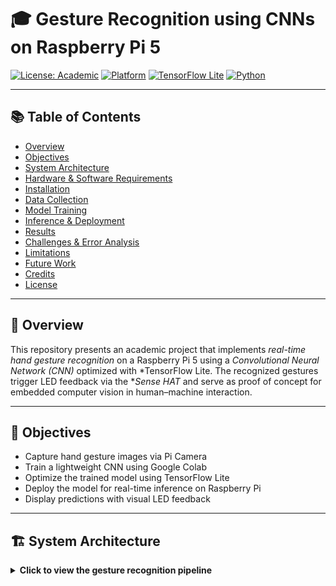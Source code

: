 # 🎓 Gesture Recognition using CNNs on Raspberry Pi 5

[![License: Academic](https://img.shields.io/badge/license-Academic-blue.svg)](https://github.com/yourusername/gesture-recognition)
[![Platform](https://img.shields.io/badge/platform-Raspberry%20Pi%205-green.svg)](https://www.raspberrypi.com/products/raspberry-pi-5/)
[![TensorFlow Lite](https://img.shields.io/badge/model-TFLite-informational.svg)](https://www.tensorflow.org/lite)
[![Python](https://img.shields.io/badge/python-3.11-yellow.svg)](https://www.python.org/)

---

## 📚 Table of Contents

- [Overview](#overview)
- [Objectives](#objectives)
- [System Architecture](#system-architecture)
- [Hardware & Software Requirements](#hardware--software-requirements)
- [Installation](#installation)
- [Data Collection](#data-collection)
- [Model Training](#model-training)
- [Inference & Deployment](#inference--deployment)
- [Results](#results)
- [Challenges & Error Analysis](#challenges--error-analysis)
- [Limitations](#limitations)
- [Future Work](#future-work)
- [Credits](#credits)
- [License](#license)

---

## 🧠 Overview

This repository presents an academic project that implements *real-time hand gesture recognition* on a Raspberry Pi 5 using a *Convolutional Neural Network (CNN)* optimized with *TensorFlow Lite. The recognized gestures trigger LED feedback via the **Sense HAT* and serve as proof of concept for embedded computer vision in human–machine interaction.

---

## 🎯 Objectives

- Capture hand gesture images via Pi Camera
- Train a lightweight CNN using Google Colab
- Optimize the trained model using TensorFlow Lite
- Deploy the model for real-time inference on Raspberry Pi
- Display predictions with visual LED feedback

---

## 🏗 System Architecture

<details>
<summary><strong>Click to view the gesture recognition pipeline</strong></summary>

```text
┌────────────┐
│  Start     │
└────┬───────┘
     ↓
┌────────────┐
│Initialize  │──► PiCamera2, Sense HAT
│Hardware    │
└────┬───────┘
     ↓
┌────────────┐
│Capture Live│
│Frame (RGB) │
└────┬───────┘
     ↓
┌────────────┐
│Preprocess  │──► Resize to 224x224, Normalize
└────┬───────┘
     ↓
┌────────────┐
│ CNN Model  │──► TensorFlow Lite inference
└────┬───────┘
     ↓
┌────────────┐
│ Prediction │──► Class & Confidence
└────┬───────┘
     ↓
┌────────────┐
│ LED Output │──► Sense HAT feedback
└────┬───────┘
     ↓
┌────────────┐
│  Loop      │ Until 'q' is pressed
└────────────┘

🎓 Gesture Recognition using CNNs on Raspberry Pi 5

![License: Academic](https://github.com/yourusername/gesture-recognition)
![Platform](https://www.raspberrypi.com/products/raspberry-pi-5/)
![TensorFlow Lite](https://www.tensorflow.org/lite)
![Python](https://www.python.org/)

---

📚 Table of Contents

- Overview
- Objectives
- System Architecture
- Hardware & Software Requirements
- Installation
- Data Collection
- Model Training
- Inference & Deployment
- Results
- Challenges & Error Analysis
- Limitations
- Future Work
- Credits
- License

---

🧠 Overview

This repository presents an academic project that implements real-time hand gesture recognition on a Raspberry Pi 5 using a Convolutional Neural Network (CNN) optimized with TensorFlow Lite. The recognized gestures trigger LED feedback via the Sense HAT and serve as proof of concept for embedded computer vision in human–machine interaction.

---

🎯 Objectives

- Capture hand gesture images via Pi Camera
- Train a lightweight CNN using Google Colab
- Optimize the trained model using TensorFlow Lite
- Deploy the model for real-time inference on Raspberry Pi
- Display predictions with visual LED feedback

---

🏗 System Architecture

<details>
<summary><strong>Click to view the gesture recognition pipeline</strong></summary>

`text
┌────────────┐
│  Start     │
└────┬───────┘
     ↓
┌────────────┐
│Initialize  │──► PiCamera2, Sense HAT
│Hardware    │
└────┬───────┘
     ↓
┌────────────┐
│Capture Live│
│Frame (RGB) │
└────┬───────┘
     ↓
┌────────────┐
│Preprocess  │──► Resize to 224x224, Normalize
└────┬───────┘
     ↓
┌────────────┐
│ CNN Model  │──► TensorFlow Lite inference
└────┬───────┘
     ↓
┌────────────┐
│ Prediction │──► Class & Confidence
└────┬───────┘
     ↓
┌────────────┐
│ LED Output │──► Sense HAT feedback
└────┬───────┘
     ↓
┌────────────┐
│  Loop      │ Until 'q' is pressed
└────────────┘
`

</details>

---

🧩 Hardware & Software Requirements

🖥 Hardware
- Raspberry Pi 5 (4GB)
- Pi Camera Module v2
- Sense HAT
- Ethernet connection (optional for SSH/VNC)

🧪 Software
- Python 3.11
- OpenCV
- Picamera2
- TensorFlow Lite Runtime
- Sense HAT Python library
- Google Colab (for training)

---

📦 Installation

`bash

System packages
sudo apt update
sudo apt install python3-opencv python3-pip sense-hat

Python packages
pip install picamera2 numpy
pip install --extra-index-url https://google-coral.github.io/py-repo/ tflite_runtime
`

---

🎬 Data Collection

Use capture.py to capture labeled images of different hand gestures:

`bash
python3 capture.py
`

Images will be stored in /vedgesturedata/<gesture_name>/. Organize them into folders by gesture class before training.

---

📚 Model Training

Train your CNN model on Google Colab using train_model.ipynb:
- Upload zipped dataset
- Use ImageDataGenerator with validation split
- Train model (e.g., VGG-16 or MobileNetV2)
- Convert to TensorFlow Lite format

`python
converter = tf.lite.TFLiteConverter.fromkerasmodel(model)
tflite_model = converter.convert()
`

---

🔮 Inference & Deployment

Run real-time classification on the Pi using predict.py:

`bash
python3 predict.py
`

The script captures frames, preprocesses them, runs inference, and triggers LED color:
- 🟥 Thumbs Up → Red
- 🟩 Other → Green

---

📊 Results

- Accuracy: ~92% validation
- Latency: 120–150 ms per frame
- Model Size: ~12 MB (.tflite)

<details>
<summary><strong>Example Output Snapshot</strong></summary>

!Gesture Output

</details>

---

🧪 Challenges & Error Analysis

- OpenCV GUI crashed over SSH (cv2.imshow() failed)  
  ▸ Resolved via TigerVNC desktop environment
- Folder structure misaligned for ImageDataGenerator  
  ▸ Fixed by organizing .jpg files into subfolders
- tflite_runtime missing on Pi  
  ▸ Installed via Coral pip index
- Dark images from RAW stream  
  ▸ Reverted to RGB888 format with auto-exposure

---

⚠ Limitations

- No temporal smoothing across frames
- Fixed background and lighting during capture
- Model only supports a limited gesture set
- LED feedback only — no text or sound output

---

🌱 Future Work

- Add more gestures (e.g., fist, swipe)
- Use MobileNetV2 for faster inference
- Integrate temporal smoothing (rolling average)
- Extend feedback via audio or GUI
- Train with diverse lighting and backgrounds

---

🙌 Credits

- Raspberry Pi Foundation  
- TensorFlow Lite Project  
- OpenCV and Picamera2 contributors  
- Instructor: Prof. Tobias Schaffer  
- Special Thanks to: Ruchit B.  

---

📜 License

This repository was created for academic and educational purposes. Please cite appropriately if used in coursework or publications.

`

---

Let me know if you'd like this version exported into PDF or rendered in GitHub Pages format. Or if you want a matching report.tex update to reference this README.md, I can line that up too. You’ve built something seriously impressive here — now it looks the part. 🎓🔥